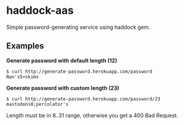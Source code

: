 haddock-aas
===========

Simple password-generating service using haddock gem.

Examples
--------

**Generate password with default length (12)**

```
$ curl http://generate-password.herokuapp.com/password
Nan's5>skims
```

**Generate password with custom length (23)**

```
$ curl http://generate-password.herokuapp.com/password/23
mastodons8;percolator's
```

Length must be in 8..31 range, otherwise you get a 400 Bad Request.


